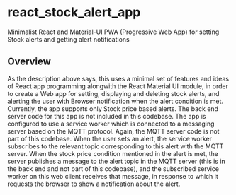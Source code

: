 # react_stock_alert_app
Minimalist React and Material-UI PWA (Progressive Web App) for setting Stock alerts and getting alert  notifications

## Overview
As the description above says, this uses a minimal set of features and ideas of React app programming alongwith the React Material UI module, in order to create a Web app for setting, displaying and deleting stock alerts, and alerting the user with Browser notification when the alert condition is met. Currently, the app supports only Stock price based alerts. The back end server code for this app is not included in this codebase. The app is configured to use a service worker which is connected to a messaging server based on the MQTT protocol. Again, the MQTT server code is not part of this codebase. When the user sets an alert, the service worker subscribes to the relevant topic corresponding to this alert with the MQTT server. When the stock price condition mentioned in the alert is met, the server publishes a message to the alert topic in the MQTT server (this is in the back end and not part of this codebase), and the subscribed service worker on this web client receives that message, in response to which it requests the browser to show a notification about the alert.
